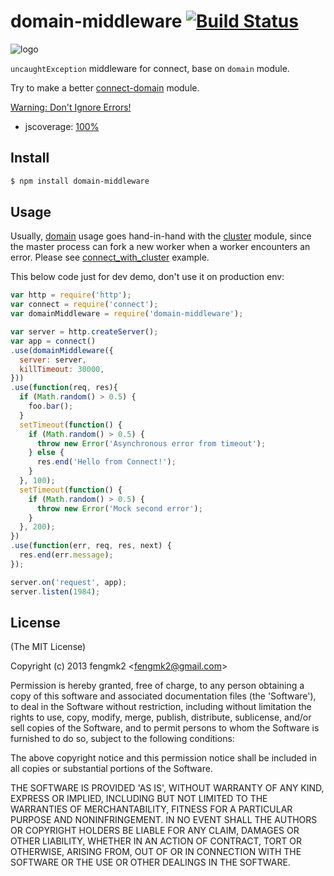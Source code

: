 domain-middleware [![Build Status](https://secure.travis-ci.org/fengmk2/domain-middleware.png)](http://travis-ci.org/fengmk2/domain-middleware)
=======

![logo](https://raw.github.com/fengmk2/domain-middleware/master/logo.png)

`uncaughtException` middleware for connect, base on `domain` module.

Try to make a better [connect-domain](https://github.com/baryshev/connect-domain) module.

[Warning: Don't Ignore Errors!](http://nodejs.org/docs/latest/api/domain.html#domain_warning_don_t_ignore_errors)

* jscoverage: [100%](http://fengmk2.github.com/coverage/domain-middleware.html)

## Install

```bash
$ npm install domain-middleware
```

## Usage

Usually, [domain](http://nodejs.org/docs/latest/api/domain.html) usage goes hand-in-hand with the [cluster](http://nodejs.org/docs/latest/api/cluster.html) module, since the master process can fork a new worker when a worker encounters an error. 
Please see [connect_with_cluster](https://github.com/fengmk2/domain-middleware/tree/master/example/connect_with_cluster) example.

This below code just for dev demo, don't use it on production env: 

```js
var http = require('http');
var connect = require('connect');
var domainMiddleware = require('domain-middleware');

var server = http.createServer();
var app = connect()
.use(domainMiddleware({
  server: server,
  killTimeout: 30000,
}))
.use(function(req, res){
  if (Math.random() > 0.5) {
    foo.bar();
  }
  setTimeout(function() {
    if (Math.random() > 0.5) {
      throw new Error('Asynchronous error from timeout');
    } else {
      res.end('Hello from Connect!');
    }
  }, 100);
  setTimeout(function() {
    if (Math.random() > 0.5) {
      throw new Error('Mock second error');
    }
  }, 200);
})
.use(function(err, req, res, next) {
  res.end(err.message);
});

server.on('request', app);
server.listen(1984);
```

## License 

(The MIT License)

Copyright (c) 2013 fengmk2 &lt;fengmk2@gmail.com&gt;

Permission is hereby granted, free of charge, to any person obtaining
a copy of this software and associated documentation files (the
'Software'), to deal in the Software without restriction, including
without limitation the rights to use, copy, modify, merge, publish,
distribute, sublicense, and/or sell copies of the Software, and to
permit persons to whom the Software is furnished to do so, subject to
the following conditions:

The above copyright notice and this permission notice shall be
included in all copies or substantial portions of the Software.

THE SOFTWARE IS PROVIDED 'AS IS', WITHOUT WARRANTY OF ANY KIND,
EXPRESS OR IMPLIED, INCLUDING BUT NOT LIMITED TO THE WARRANTIES OF
MERCHANTABILITY, FITNESS FOR A PARTICULAR PURPOSE AND NONINFRINGEMENT.
IN NO EVENT SHALL THE AUTHORS OR COPYRIGHT HOLDERS BE LIABLE FOR ANY
CLAIM, DAMAGES OR OTHER LIABILITY, WHETHER IN AN ACTION OF CONTRACT,
TORT OR OTHERWISE, ARISING FROM, OUT OF OR IN CONNECTION WITH THE
SOFTWARE OR THE USE OR OTHER DEALINGS IN THE SOFTWARE.
